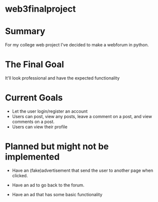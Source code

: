 # web3finalproject

# Summary

For my college web project I've decided to make a webforum in python.

# The Final Goal
It'll look professional and have the expected functionality

# Current Goals
- Let the user login/register an account
- Users can post, view any posts, leave a comment on a post, and view comments on a post.
- Users can view their profile

# Planned but might not be implemented

- Have an (fake)advertisement that send the user to another page when clicked.

- Have an ad to go back to the forum.

- Have an ad that has some basic functionality

